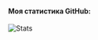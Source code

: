 #### Моя статистика GitHub:
![Stats](https://github-readme-stats.vercel.app/api?username=TheDrunkenBear&show_icons=true&theme=radical)
